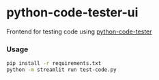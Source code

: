 # python-code-tester-ui

Frontend for testing code using [python-code-tester](https://github.com/blazej-smorawski/python-code-tester)

### Usage

```bash
pip install -r requirements.txt
python -m streamlit run test-code.py
```
